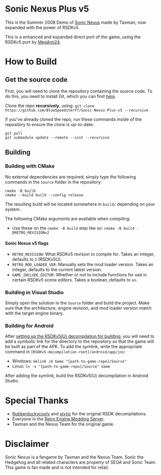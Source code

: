 # Sonic Nexus Plus v5
This is the Summer 2008 Demo of [Sonic Nexus](https://info.sonicretro.org/Sonic_Nexus) made by Taxman, now expanded with the power of RSDKv5.

This is a enhanced and expanded direct port of the game, using the RSDKv5 port by [MegAmi24](https://github.com/MegAmi24/Sonic-Nexus-v5).

# How to Build

## Get the source code
First, you will need to clone the repository containing the source code. To do this, you need to install Git, which you can find [here](https://git-scm.com/downloads).

Clone the repo **recursively**, using:
`git clone https://github.com/BlueSpeedsterYT/Sonic-Nexus-Plus-v5 --recursive`

If you've already cloned the repo, run these commands inside of the repository to ensure the clone is up-to-date:
```
git pull
git submodule update --remote --init --recursive
```

## Building

### Building with CMake
No external dependencies are required; simply type the following commands in the `Source` folder in the repository:
```
cmake -B build
cmake --build build --config release
```

The resulting build will be located somewhere in `build/` depending on your system.

The following CMake arguments are available when compiling:
- Use these on the `cmake -B build` step like so: `cmake -B build -DRETRO_REVISION=2`

#### Sonic Nexus v5 flags
- `RETRO_REVISION`: What RSDKv5 revision to compile for. Takes an integer, defaults to `3` (RSDKv5U).
- `RETRO_MOD_LOADER_VER`: Manually sets the mod loader version. Takes an integer, defaults to the current latest version.
- `GAME_INCLUDE_EDITOR`: Whether or not to include functions for use in certain RSDKv5 scene editors. Takes a boolean, defaults to `on`.

### Building in Visual Studio
Simply open the solution in the `Source` folder and build the project. Make sure that the architecture, engine revision, and mod loader version match with the target engine binary.

### Building for Android
After [setting up the RSDKv5(U) decompilation for building](https://github.com/Rubberduckycooly/RSDKv5-Decompilation#how-to-build), you will need to add a symbolic link for the directory to the repository so that the game will be built as part of the APK.
To add the symlink, write the appropriate command in `[RSDKv5-decompilation-root]/android/app/jni`:
  * Windows: `mklink /d Game "[path-to-game-repo]/Source"`
  * Linux: `ln -s "[path-to-game-repo]/Source" Game`

After adding the symlink, build the RSDKv5(U) decompilation in Android Studio.

# Special Thanks
* [Rubberduckycooly](https://github.com/Rubberduckycooly) and [st×tic](https://github.com/stxticOVFL) for the original RSDK decompilations.
* Everyone in the [Retro Engine Modding Server](https://dc.railgun.works/retroengine).
* Taxman and the Nexus Team for the original game.

# Disclaimer
Sonic Nexus is a fangame by Taxman and the Nexus Team. Sonic the Hedgehog and all related characters are property of SEGA and Sonic Team. This game is fan made and is not intended for retail.
